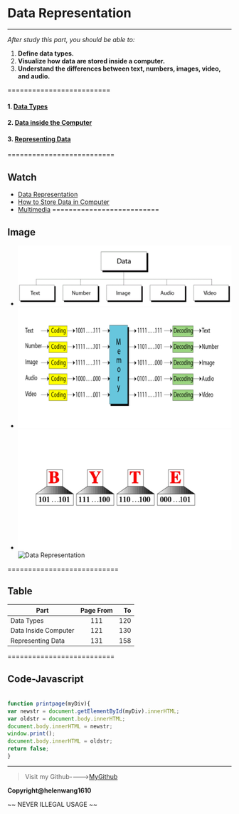 ﻿
# **Data Representation**

--------------------------------------------------------------------


*After study this part, you should be able to:*

1. **Define data types.**
2. **Visualize how data are stored inside a computer.**
3. **Understand the differences between text, numbers, images, video, and audio.**

=========================


#### 1. [Data Types](DataTypes.md)

#### 2. [Data inside the Computer](DataInsideComputer.md)

#### 3. [Representing Data](RepresentingData.md)

==========================

## **Watch**

* [Data Representation](https://www.youtube.com/watch?v=aETnrd5ivJ4)
* [How to Store Data in Computer](https://www.youtube.com/watch?v=aETnrd5ivJ4)
* [Multimedia](https://www.youtube.com/watch?v=yku5GXPwa6Y)
==========================
## **Image**
+ ![Data Types](DataTypes.gif)
+ ![Data Inside Computer](DataInsideComputer.bmp)
+ ![Representing Data](RepresentingData.jpg)
 ![Data Representation](https://pic2.zhimg.com/v2-25a29cc8a386b650e52479dac5a2d043_xl.jpg)

===========================
## **Table**

| Part | Page From | To | 
| - | :-: | -: |
| Data Types | 111| 120 |
| Data Inside Computer | 121 | 130 |
| Representing Data | 131 | 158 |

==========================
## **Code-Javascript**

```javascript

function printpage(myDiv){    
var newstr = document.getElementById(myDiv).innerHTML;
var oldstr = document.body.innerHTML; 
document.body.innerHTML = newstr; 
window.print(); 
document.body.innerHTML = oldstr; 
return false; 
}
```


--------------------------------------------------------------------
>Visit my Github---->[MyGithub](https://github.com/helenwang1610)

**Copyright@helenwang1610**

~~ NEVER ILLEGAL USAGE ~~








